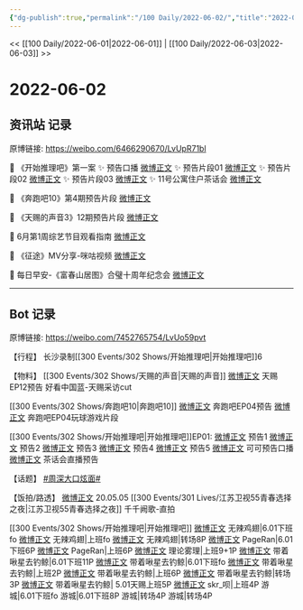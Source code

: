 ```yaml
---
{"dg-publish":true,"permalink":"/100 Daily/2022-06-02/","title":"2022-06-02","created":"2022-12-04T22:44:38.000+08:00","updated":"2023-04-11T14:46:34.000+08:00"}
---
```



<< [[100 Daily/2022-06-01\|2022-06-01]] | [[100 Daily/2022-06-03\|2022-06-03]] >>

# 2022-06-02

## 资讯站 记录

原博链接: https://weibo.com/6466290670/LvUpR71bl

🍫 《开始推理吧》第一案
✨ 预告口播 [微博正文](https://m.weibo.cn/6466290670/4775918474364663)
✨ 预告片段01 [微博正文](https://m.weibo.cn/6466290670/4775865894305794)
✨ 预告片段02 [微博正文](https://m.weibo.cn/6466290670/4775862095055979)
✨ 预告片段03 [微博正文](https://m.weibo.cn/6466290670/4775861633679655)
✨ 11号公寓住户茶话会 [微博正文](https://m.weibo.cn/6466290670/4775963575451872)

🍫 《奔跑吧10》第4期预告片段 [微博正文](https://m.weibo.cn/6466290670/4775932809971429)

🍫 《天赐的声音3》12期预告片段 [微博正文](https://m.weibo.cn/6466290670/4775854117489369)

🍫 6月第1周综艺节目观看指南 [微博正文](https://m.weibo.cn/6466290670/4776029257730988)

🍫 《征途》MV分享-咪咕视频 [微博正文](https://m.weibo.cn/6466290670/4775921645784711)

🍫 每日早安-《富春山居图》合璧十周年纪念会
[微博正文](https://m.weibo.cn/6466290670/4775829140406773)

---
## Bot 记录

原博链接: https://weibo.com/7452765754/LvUo59pvt

【行程】
长沙录制[[300 Events/302 Shows/开始推理吧\|开始推理吧]]6

【物料】
[[300 Events/302 Shows/天赐的声音\|天赐的声音]]
[微博正文](https://m.weibo.cn/1315706994/4775851545857449) 天赐EP12预告
[](https://m.weibo.cn/1371117067/4776049739306129) 好看中国蓝-天赐采访cut

[[300 Events/302 Shows/奔跑吧10\|奔跑吧10]]
[微博正文](https://m.weibo.cn/5242381821/4775924379946567) 奔跑吧EP04预告
[微博正文](https://m.weibo.cn/5242381821/4775972354394852) 奔跑吧EP04玩球游戏片段

[[300 Events/302 Shows/开始推理吧\|开始推理吧]]EP01:
[微博正文](https://m.weibo.cn/2162247381/4775859830130185) 预告1
[微博正文](https://m.weibo.cn/2162247381/4775860718012342) 预告2
[微博正文](https://m.weibo.cn/2162247381/4775861040975807) 预告3
[微博正文](https://m.weibo.cn/2162247381/4775862535458119) 预告4
[微博正文](https://m.weibo.cn/2162247381/4775876899636688) 预告5
[微博正文](https://m.weibo.cn/2162247381/4775917043845328) 可可预告口播
[微博正文](https://m.weibo.cn/2162247381/4775959435674783) 茶话会直播预告

【话题】
[#周深大口炫面#](https://s.weibo.com/weibo?q=%23%E5%91%A8%E6%B7%B1%E5%A4%A7%E5%8F%A3%E7%82%AB%E9%9D%A2%23)

【饭拍/路透】
[微博正文](https://m.weibo.cn/7760763321/4775946933243203) 20.05.05 [[300 Events/301 Lives/江苏卫视55青春选择之夜\|江苏卫视55青春选择之夜]] 千千阙歌-直拍

[[300 Events/302 Shows/开始推理吧\|开始推理吧]]
[微博正文](https://m.weibo.cn/7495641082/4775730200446247) 无辣鸡翅|6.01下班fo
[微博正文](https://m.weibo.cn/7495641082/4775868385723625) 无辣鸡翅|上班fo
[微博正文](https://m.weibo.cn/7495641082/4775909988763186) 无辣鸡翅|转场8P
[微博正文](https://m.weibo.cn/7633014126/4775729587814830) PageRan|6.01下班6P
[微博正文](https://m.weibo.cn/7633014126/4775875050212811) PageRan|上班6P
[微博正文](https://m.weibo.cn/7458115630/4775879345701037) 理论雾理|上班9+1P
[微博正文](https://m.weibo.cn/3246571812/4775723581310617) 带着啾星去钓鲸|6.01下班11P
[微博正文](https://m.weibo.cn/3246571812/4775825494248640) 带着啾星去钓鲸|6.01下班fo
[微博正文](https://m.weibo.cn/3246571812/4775865844237208) 带着啾星去钓鲸|上班2P
[微博正文](https://m.weibo.cn/3246571812/4775890325866769) 带着啾星去钓鲸|上班6P
[微博正文](https://m.weibo.cn/3246571812/4775932008858950) 带着啾星去钓鲸|转场3P
[微博正文](https://m.weibo.cn/3246571812/4775991333360493) 带着啾星去钓鲸| 5.01天赐上班5P
[微博正文](https://m.weibo.cn/6433509682/4775931425591773) skr_呗|上班4P
[](https://m.weibo.cn/1801743981/4775794503319964) 游城|6.01下班fo
[](https://m.weibo.cn/1801743981/4775797031698617) 游城|6.01下班8P
[](https://m.weibo.cn/1801743981/4775891441291547) 游城|转场4P
[](https://m.weibo.cn/1801743981/4775922915348377) 游城|转场4P
